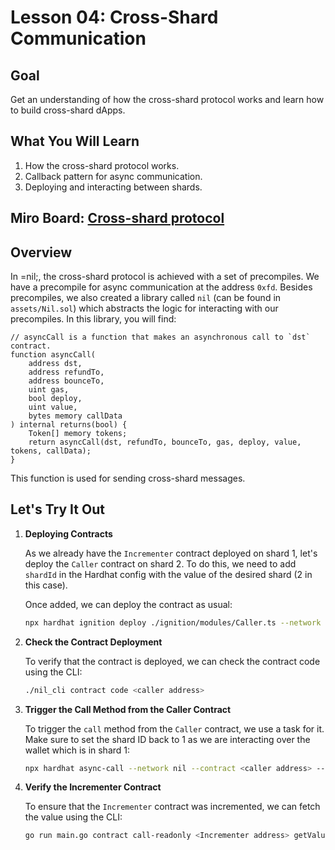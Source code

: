 # Lesson 04: Cross-Shard Communication

## Goal

Get an understanding of how the cross-shard protocol works and learn how to build cross-shard dApps.

## What You Will Learn

1. How the cross-shard protocol works.
2. Callback pattern for async communication.
3. Deploying and interacting between shards.

## Miro Board: [Cross-shard protocol](https://miro.com/app/board/uXjVK24kkGU=/?share_link_id=182080314865)

## Overview

In =nil;, the cross-shard protocol is achieved with a set of precompiles. We have a precompile for async communication at the address `0xfd`. Besides precompiles, we also created a library called `nil` (can be found in `assets/Nil.sol`) which abstracts the logic for interacting with our precompiles. In this library, you will find:

```solidity
// asyncCall is a function that makes an asynchronous call to `dst` contract.
function asyncCall(
    address dst,
    address refundTo,
    address bounceTo,
    uint gas,
    bool deploy,
    uint value,
    bytes memory callData
) internal returns(bool) {
    Token[] memory tokens;
    return asyncCall(dst, refundTo, bounceTo, gas, deploy, value, tokens, callData);
}
```

This function is used for sending cross-shard messages.

## Let's Try It Out

1. **Deploying Contracts**

   As we already have the `Incrementer` contract deployed on shard 1, let's deploy the `Caller` contract on shard 2. To do this, we need to add `shardId` in the Hardhat config with the value of the desired shard (2 in this case).

   Once added, we can deploy the contract as usual:
   ```bash
   npx hardhat ignition deploy ./ignition/modules/Caller.ts --network nil  
   ```

2. **Check the Contract Deployment**

   To verify that the contract is deployed, we can check the contract code using the CLI:
   ```bash
   ./nil_cli contract code <caller address> 
   ```

3. **Trigger the Call Method from the Caller Contract**

   To trigger the `call` method from the `Caller` contract, we use a task for it. Make sure to set the shard ID back to 1 as we are interacting over the wallet which is in shard 1:
   ```bash
   npx hardhat async-call --network nil --contract <caller address> --incrementer <incrementer address>
   ```

4. **Verify the Incrementer Contract**

   To ensure that the `Incrementer` contract was incremented, we can fetch the value using the CLI:
   ```bash
   go run main.go contract call-readonly <Incrementer address> getValue --abi ./Incrementer.abi
   ```

